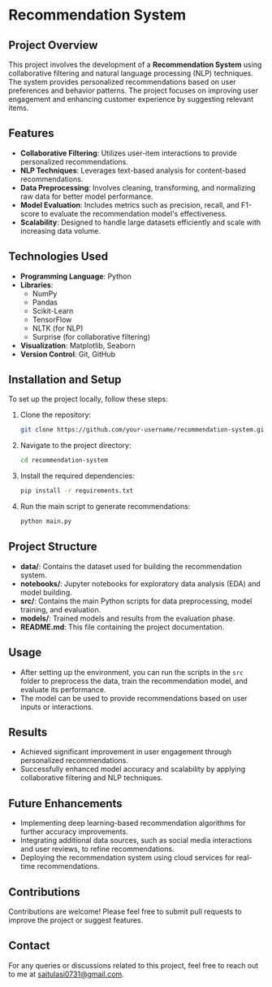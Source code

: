 
# Recommendation System

## Project Overview

This project involves the development of a **Recommendation System** using collaborative filtering and natural language processing (NLP) techniques. The system provides personalized recommendations based on user preferences and behavior patterns. The project focuses on improving user engagement and enhancing customer experience by suggesting relevant items.

## Features

- **Collaborative Filtering**: Utilizes user-item interactions to provide personalized recommendations.
- **NLP Techniques**: Leverages text-based analysis for content-based recommendations.
- **Data Preprocessing**: Involves cleaning, transforming, and normalizing raw data for better model performance.
- **Model Evaluation**: Includes metrics such as precision, recall, and F1-score to evaluate the recommendation model's effectiveness.
- **Scalability**: Designed to handle large datasets efficiently and scale with increasing data volume.

## Technologies Used

- **Programming Language**: Python
- **Libraries**: 
  - NumPy
  - Pandas
  - Scikit-Learn
  - TensorFlow
  - NLTK (for NLP)
  - Surprise (for collaborative filtering)
- **Visualization**: Matplotlib, Seaborn
- **Version Control**: Git, GitHub

## Installation and Setup

To set up the project locally, follow these steps:

1. Clone the repository:
   ```bash
   git clone https://github.com/your-username/recommendation-system.git
   ```

2. Navigate to the project directory:
   ```bash
   cd recommendation-system
   ```

3. Install the required dependencies:
   ```bash
   pip install -r requirements.txt
   ```

4. Run the main script to generate recommendations:
   ```bash
   python main.py
   ```

## Project Structure

- **data/**: Contains the dataset used for building the recommendation system.
- **notebooks/**: Jupyter notebooks for exploratory data analysis (EDA) and model building.
- **src/**: Contains the main Python scripts for data preprocessing, model training, and evaluation.
- **models/**: Trained models and results from the evaluation phase.
- **README.md**: This file containing the project documentation.

## Usage

- After setting up the environment, you can run the scripts in the `src` folder to preprocess the data, train the recommendation model, and evaluate its performance.
- The model can be used to provide recommendations based on user inputs or interactions.

## Results

- Achieved significant improvement in user engagement through personalized recommendations.
- Successfully enhanced model accuracy and scalability by applying collaborative filtering and NLP techniques.

## Future Enhancements

- Implementing deep learning-based recommendation algorithms for further accuracy improvements.
- Integrating additional data sources, such as social media interactions and user reviews, to refine recommendations.
- Deploying the recommendation system using cloud services for real-time recommendations.

## Contributions

Contributions are welcome! Please feel free to submit pull requests to improve the project or suggest features.


## Contact

For any queries or discussions related to this project, feel free to reach out to me at saitulasi0731@gmail.com.
